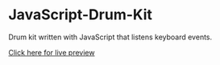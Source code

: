 # JavaScript-Drum-Kit
Drum kit written with JavaScript that listens keyboard events.

[Click here for live preview](https://bahaungor.github.io/JavaScript-Drum-Kit/)
